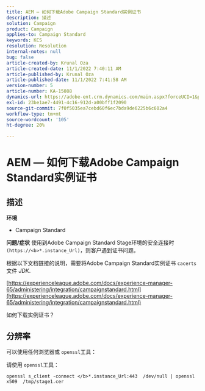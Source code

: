 ```yaml
---
title: AEM — 如何下载Adobe Campaign Standard实例证书
description: 描述
solution: Campaign
product: Campaign
applies-to: Campaign Standard
keywords: KCS
resolution: Resolution
internal-notes: null
bug: false
article-created-by: Krunal Oza
article-created-date: 11/1/2022 7:40:11 AM
article-published-by: Krunal Oza
article-published-date: 11/1/2022 7:41:58 AM
version-number: 5
article-number: KA-15088
dynamics-url: https://adobe-ent.crm.dynamics.com/main.aspx?forceUCI=1&pagetype=entityrecord&etn=knowledgearticle&id=5b3cfc69-b859-ed11-9561-6045bd0067ea
exl-id: 23be1ae7-4491-4c16-912d-a00bff1f2090
source-git-commit: 7f0f5035ea7cebd60f6ec7bda9de6225b6c602a4
workflow-type: tm+mt
source-wordcount: '105'
ht-degree: 20%

---
```


# AEM — 如何下载Adobe Campaign Standard实例证书

## 描述

<b>环境</b>


- Campaign Standard



<b>问题/症状</b>
使用到Adobe Campaign Standard Stage环境的安全连接时 `(https://<b>*.instance_Url)`，则客户遇到证书问题。

根据以下文档链接的说明，&#x200B;需要将Adobe Campaign Standard实例证书 `cacerts`文件 *JDK*.  

[https://experienceleague.adobe.com/docs/experience-manager-65/administering/integration/campaignstandard.html](https://experienceleague.adobe.com/docs/experience-manager-65/administering/integration/campaignstandard.html)

如何下载实例证书？


## 分辨率


可以使用任何浏览器或 `openssl`工具：

请使用 `openssl`工具：


```
openssl s_client -connect </b>*.instance_Url:443  /dev/null | openssl x509  /tmp/stage1.cer
```
